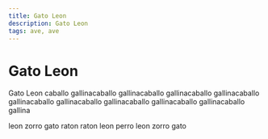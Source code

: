 ```yaml
---
title: Gato Leon
description: Gato Leon
tags: ave, ave
---
```


# Gato Leon

Gato Leon caballo gallinacaballo gallinacaballo gallinacaballo gallinacaballo gallinacaballo gallinacaballo gallinacaballo gallinacaballo gallinacaballo gallina

leon zorro gato raton raton leon perro leon zorro gato